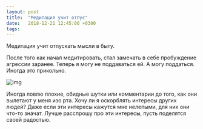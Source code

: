 ```yaml
---
layout: post
title:  "Медитация учит отпус"
date:   2018-12-21 12:45:00 +0300
tags:   
---
```


Медитация учит отпускать мысли в быту. 

После того как начал медитировать, стал замечать в себе пробуждение агрессии заранее. Теперь я могу не поддаваться ей. А могу поддаться. Иногда это прикольно.

![img](https://pp.userapi.com/c846121/v846121495/158483/4UDkzTTPfVQ.jpg)

<!--excerpt-->

Иногда ловлю плохие, обидные шутки или комментарии до того, как они вылетают у меня изо рта. Хочу ли я оскорблять интересы других людей? Даже если эти интересы кажутся мне нелепыми, для них они что-то значат. Лучше расспрошу про эти интересы, пусть поделятся своей радостью.
